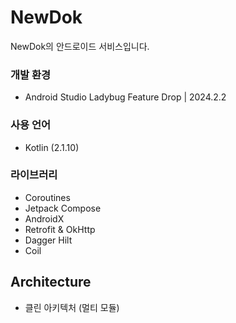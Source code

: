 # NewDok
NewDok의 안드로이드 서비스입니다.

### 개발 환경
- Android Studio Ladybug Feature Drop | 2024.2.2

### 사용 언어
- Kotlin (2.1.10)

### 라이브러리
- Coroutines
- Jetpack Compose
- AndroidX
- Retrofit & OkHttp
- Dagger Hilt
- Coil

## Architecture
- 클린 아키텍처 (멀티 모듈)
